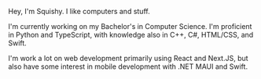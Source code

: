 Hey, I'm Squishy. I like computers and stuff.

I'm currently working on my Bachelor's in Computer Science. I'm proficient in Python and TypeScript, with knowledge also in C++, C#, HTML/CSS, and Swift.

I'm work a lot on web development primarily using React and Next.JS, but also have some interest in mobile development with .NET MAUI and Swift. 

<!---
SquishyMona/SquishyMona is a ✨ special ✨ repository because its `README.md` (this file) appears on your GitHub profile.
You can click the Preview link to take a look at your changes.
--->
